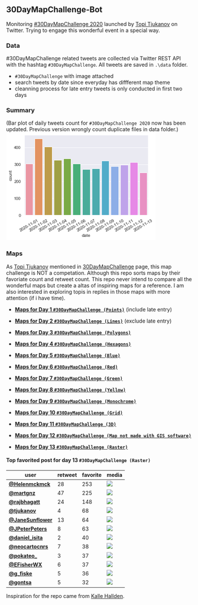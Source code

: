 ## 30DayMapChallenge-Bot
Monitoring [#30DayMapChallenge 2020](https://github.com/tjukanovt/30DayMapChallenge) launched by [Topi Tjukanov](https://twitter.com/tjukanov) on Twitter. Trying to engage this wonderful event in a special way. 

### Data
#30DayMapChallenge related tweets are collected via Twitter REST API with the hashtag `#30DayMapChallenge`. All tweets are saved in `.\data` folder.
-  `#30DayMapChallenge` with image attached
- search tweets by date since everyday has diffferent map theme
- cleanning process for late entry tweets is only conducted in first two days

### Summary
(Bar plot of daily tweets count for `#30DayMapChallenge 2020` now has been updated. Previous version wrongly count duplicate files in data folder.)
![images](./graphs/maps_count.png)

### Maps

As [Topi Tjukanov](https://twitter.com/tjukanov) mentioned in [30DayMapChallenge](https://github.com/tjukanovt/30DayMapChallenge) page, this map challenge is NOT a competation. Although this repo sorts maps by their favoriate count and retweet count. This repo never intend to compare all the wonderful maps but create a altas of inspiring maps for a reference. I am also interested in exploring topis in replies in those maps with more attention (if i have time).

- **[Maps for Day 1 `#30DayMapChallenge (Points)`](day1.md)** (include late entry)

- **[Maps for Day 2 `#30DayMapChallenge (Lines)`](day2.md)** (exclude late entry)

- **[Maps for Day 3 `#30DayMapChallenge (Polygons)`](day3.md)**

- **[Maps for Day 4 `#30DayMapChallenge (Hexagons)`](day4.md)**

- **[Maps for Day 5 `#30DayMapChallenge (Blue)`](day05_Blue.md)**

- **[Maps for Day 6 `#30DayMapChallenge (Red)`](day06_Red.md)**

- **[Maps for Day 7 `#30DayMapChallenge (Green)`](day07_Green.md)**

- **[Maps for Day 8 `#30DayMapChallenge (Yellow)`](day08_Yellow.md)**

- **[Maps for Day 9 `#30DayMapChallenge (Monochrome)`](day09_Monochrome.md)**

- **[Maps for Day 10 `#30DayMapChallenge (Grid)`](day10_Grid.md)**

- **[Maps for Day 11 `#30DayMapChallenge (3D)`](day11_3D.md)**

- **[Maps for Day 12 `#30DayMapChallenge (Map not made with GIS software)`](day12_Map%20not%20made%20with%20GIS%20software.md)**

- **[Maps for Day 13 `#30DayMapChallenge (Raster)`](day13_Raster.md)**


#### Top favorited post for day 13 `#30DayMapChallenge (Raster)`
| user                                           |   retweet |   favorite | media                                                           |
|------------------------------------------------|-----------|------------|-----------------------------------------------------------------|
| **[@Helenmckmck](https://t.co/X4SzSipFnn)**    |        28 |        253 | ![](http://pbs.twimg.com/media/EmtkCU-XIAU7wHd.jpg)             |
| **[@martgnz](https://t.co/4Sph9egEfg)**        |        47 |        225 | ![](http://pbs.twimg.com/media/EmtVywHW8AA75wr.jpg)             |
| **[@rajbhagatt](https://t.co/4GItIXM19M)**     |        24 |        148 | ![](http://pbs.twimg.com/media/EmtY1IUUUAAeA50.jpg)             |
| **[@tjukanov](https://t.co/gsrAi6Tlbb)**       |         4 |         68 | ![](http://pbs.twimg.com/media/Ems_BB6XIAAl9av.jpg)             |
| **[@JaneSunflower](https://t.co/7lad0b5zIi)**  |        13 |         64 | ![](http://pbs.twimg.com/media/EmscSmAWMAAVvg7.jpg)             |
| **[@JPeterPeters](https://t.co/IbGgXcvlKd)**   |         8 |         63 | ![](http://pbs.twimg.com/media/EmtXWAPVgAA__iR.jpg)             |
| **[@daniel_isita](https://t.co/CpHaaoCZr8)**   |         2 |         40 | ![](http://pbs.twimg.com/media/EmsXdsxXcAInNmj.jpg)             |
| **[@neocartocnrs](https://t.co/syYUTunN4Y)**   |         7 |         38 | ![](http://pbs.twimg.com/media/EmsDzfFXUAAgw-J.jpg)             |
| **[@pokateo_](https://t.co/bhkCPF5piz)**       |         3 |         37 | ![](http://pbs.twimg.com/media/EmuFBqkXMAAk9I_.jpg)             |
| **[@EFisherWX](https://t.co/8YwQWlx8yL)**      |         6 |         37 | ![](http://pbs.twimg.com/tweet_video_thumb/EmultfLXcAE7a_E.jpg) |
| **[@g_fiske](https://t.co/2smvV1FfaY)**        |         5 |         36 | ![](http://pbs.twimg.com/media/Emt5VBmW8AIeii6.jpg)             |
| **[@gontsa](https://t.co/DosI3yRezh)**         |         5 |         32 | ![](http://pbs.twimg.com/media/EmuYeagW8AAbKfI.jpg)             |
 


Inspiration for the repo came from [Kalle Hallden](https://www.youtube.com/channel/UCWr0mx597DnSGLFk1WfvSkQ).